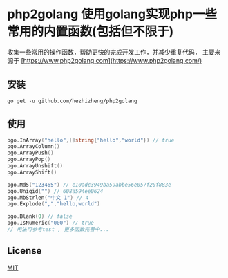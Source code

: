 # php2golang 使用golang实现php一些常用的内置函数(包括但不限于)

收集一些常用的操作函数，帮助更快的完成开发工作，并减少重复代码，
主要来源于 [https://www.php2golang.com](https://www.php2golang.com/)

## 安装
`go get -u github.com/hezhizheng/php2golang`

## 使用
```go
pgo.InArray("hello",[]string{"hello","world"}) // true
pgo.ArrayColumn()
pgo.ArrayPush()
pgo.ArrayPop()
pgo.ArrayUnshift()
pgo.ArrayShift()

pgo.Md5("123465") // e10adc3949ba59abbe56e057f20f883e
pgo.Uniqid("") // 608a594ee0624
pgo.MbStrlen("中文 1") // 4
pgo.Explode(",","hello,world")

pgo.Blank(0) // false
pgo.IsNumeric("000") // true
// 用法可参考test , 更多函数完善中...
```

## License
[MIT](./LICENSE.txt)